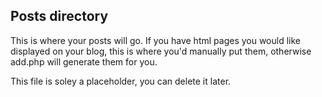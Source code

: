 ## Posts directory
This is where your posts will go. If you have html pages you would like displayed on your blog, this is where you'd manually put them, otherwise add.php will generate them for you.

This file is soley a placeholder, you can delete it later.
